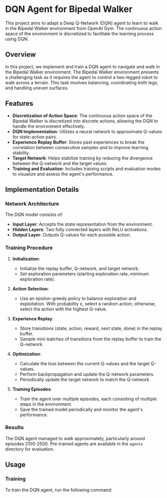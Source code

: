 # DQN Agent for Bipedal Walker

This project aims to adapt a Deep Q-Network (DQN) agent to learn to walk in the Bipedal Walker environment from OpenAI Gym. The continuous action space of the environment is discretized to facilitate the learning process using DQN.

## Overview

In this project, we implement and train a DQN agent to navigate and walk in the Bipedal Walker environment. The Bipedal Walker environment presents a challenging task as it requires the agent to control a two-legged robot to walk across a terrain. This task involves balancing, coordinating both legs, and handling uneven surfaces.

## Features

- **Discretization of Action Space**: The continuous action space of the Bipedal Walker is discretized into discrete actions, allowing the DQN to handle the environment effectively.
- **DQN Implementation**: Utilizes a neural network to approximate Q-values for state-action pairs.
- **Experience Replay Buffer**: Stores past experiences to break the correlation between consecutive samples and to improve learning stability.
- **Target Network**: Helps stabilize training by reducing the divergence between the Q-network and the target values.
- **Training and Evaluation**: Includes training scripts and evaluation modes to visualize and assess the agent's performance.

## Implementation Details

### Network Architecture

The DQN model consists of:
- **Input Layer**: Accepts the state representation from the environment.
- **Hidden Layers**: Two fully connected layers with ReLU activations.
- **Output Layer**: Outputs Q-values for each possible action.

### Training Procedure

1. **Initialization**:
   - Initialize the replay buffer, Q-network, and target network.
   - Set exploration parameters (starting exploration rate, minimum exploration rate).

2. **Action Selection**:
   - Use an epsilon-greedy policy to balance exploration and exploitation. With probability ε, select a random action; otherwise, select the action with the highest Q-value.

3. **Experience Replay**:
   - Store transitions (state, action, reward, next state, done) in the replay buffer.
   - Sample mini-batches of transitions from the replay buffer to train the Q-network.

4. **Optimization**:
   - Calculate the loss between the current Q-values and the target Q-values.
   - Perform backpropagation and update the Q-network parameters.
   - Periodically update the target network to match the Q-network.

5. **Training Episodes**:
   - Train the agent over multiple episodes, each consisting of multiple steps in the environment.
   - Save the trained model periodically and monitor the agent's performance.

### Results

The DQN agent managed to walk approximately, particularly around episodes 2100-2500. Pre-trained agents are available in the `agents` directory for evaluation.

## Usage

### Training

To train the DQN agent, run the following command:

